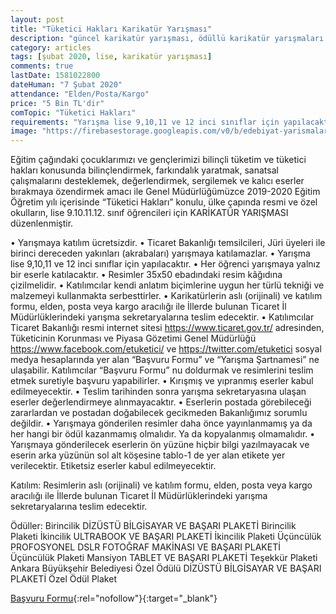 ```yaml
---
layout: post
title: "Tüketici Hakları Karikatür Yarışması"
description: "güncel karikatür yarışması, ödüllü karikatür yarışmaları 2020"
category: articles
tags: [şubat 2020, lise, karikatür yarışması]
comments: true
lastDate: 1581022800
dateHuman: "7 Şubat 2020"
attendance: "Elden/Posta/Kargo"
price: "5 Bin TL'dir"
comTopic: "Tüketici Hakları"
requirements: "Yarışma lise 9,10,11 ve 12 inci sınıflar için yapılacaktır"
image: "https://firebasestorage.googleapis.com/v0/b/edebiyat-yarismalari.appspot.com/o/tuketici-haklari-karikatur-yarismasi.jpg?alt=media&token=87cc2ef5-4a02-4e72-bbef-f1cd6b2e3065"
---
```


Eğitim çağındaki çocuklarımızı ve gençlerimizi bilinçli tüketim ve tüketici hakları konusunda bilinçlendirmek, farkındalık yaratmak, sanatsal çalışmalarını desteklemek, değerlendirmek, sergilemek ve kalıcı eserler bırakmaya özendirmek amacı ile Genel Müdürlüğümüzce 2019-2020 Eğitim Öğretim yılı içerisinde “Tüketici Hakları” konulu, ülke çapında resmi ve özel okulların, lise 9.10.11.12. sınıf öğrencileri için KARİKATÜR YARIŞMASI düzenlenmiştir.

• Yarışmaya katılım ücretsizdir.
• Ticaret Bakanlığı temsilcileri, Jüri üyeleri ile birinci dereceden yakınları (akrabaları) yarışmaya katılamazlar.
• Yarışma lise 9,10,11 ve 12 inci sınıflar için yapılacaktır.
• Her öğrenci yarışmaya yalnız bir eserle katılacaktır.
• Resimler 35x50 ebadındaki resim kâğıdına çizilmelidir.
• Katılımcılar kendi anlatım biçimlerine uygun her türlü tekniği ve malzemeyi kullanmakta serbesttirler.
• Karikatürlerin aslı (orijinali) ve katılım formu, elden, posta veya kargo aracılığı ile İllerde bulunan Ticaret İl Müdürlüklerindeki yarışma sekretaryalarına teslim edecektir.
• Katılımcılar Ticaret Bakanlığı resmi internet sitesi https://www.ticaret.gov.tr/ adresinden, Tüketicinin Korunması ve Piyasa Gözetimi Genel Müdürlüğü https://www.facebook.com/etuketici/ ve https://twitter.com/etuketici sosyal medya hesaplarında yer alan “Başvuru Formu” ve “Yarışma Şartnamesi” ne ulaşabilir. Katılımcılar “Başvuru Formu” nu doldurmak ve resimlerini teslim etmek suretiyle başvuru yapabilirler.
• Kırışmış ve yıpranmış eserler kabul edilmeyecektir.
• Teslim tarihinden sonra yarışma sekretaryasına ulaşan eserler değerlendirmeye alınmayacaktır.
• Eserlerin postada görebileceği zararlardan ve postadan doğabilecek gecikmeden Bakanlığımız sorumlu değildir.
• Yarışmaya gönderilen resimler daha önce yayınlanmamış ya da her hangi bir ödül kazanmamış olmalıdır. Ya da kopyalanmış olmamalıdır.
• Yarışmaya gönderilecek eserlerin ön yüzüne hiçbir bilgi yazılmayacak ve eserin arka yüzünün sol alt köşesine tablo-1 de yer alan etikete yer verilecektir. Etiketsiz eserler kabul edilmeyecektir.

Katılım:
Resimlerin aslı (orijinali) ve katılım formu, elden, posta veya kargo aracılığı ile İllerde bulunan Ticaret İl Müdürlüklerindeki yarışma sekretaryalarına teslim edecektir. 

Ödüller:
Birincilik DİZÜSTÜ BİLGİSAYAR VE BAŞARI PLAKETİ Birincilik Plaketi
İkincilik ULTRABOOK VE BAŞARI PLAKETİ İkincilik Plaketi
Üçüncülük PROFOSYONEL DSLR FOTOĞRAF MAKİNASI VE BAŞARI PLAKETİ Üçüncülük Plaketi 
Mansiyon TABLET VE BAŞARI PLAKETİ Teşekkür Plaketi Ankara Büyükşehir Belediyesi Özel Ödülü DİZÜSTÜ BİLGİSAYAR VE BAŞARI PLAKETİ Özel Ödül Plaket

[Başvuru Formu](https://tuketici.ticaret.gov.tr/data/5ddd225f13b87667f8ea118a/karikatur_yarismasi_taahhutname_2019_2020.pdf?utm_source=edebiyatyarismalari.com&utm_medium=affiliate&utm_campaign=cpc){:rel="nofollow"}{:target="_blank"}